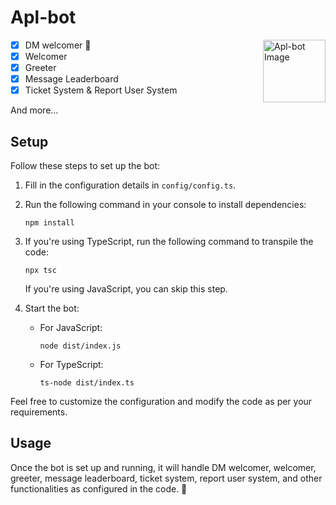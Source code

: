 # Apl-bot

<img align="right" width="100" src="https://github.com/iLxlo/Apl-bot/assets/98545753/8fe51d52-ec86-4ac6-b5fa-ab85af1d3019" alt="Apl-bot Image">


- [x] DM welcomer 🚀 
- [x] Welcomer
- [x] Greeter
- [x] Message Leaderboard
- [x] Ticket System & Report User System

And more...

## Setup
Follow these steps to set up the bot:

1. Fill in the configuration details in `config/config.ts`.
2. Run the following command in your console to install dependencies:
    ```
    npm install
    ```
3. If you're using TypeScript, run the following command to transpile the code:
    ```
    npx tsc
    ```
   If you're using JavaScript, you can skip this step.

4. Start the bot:
   - For JavaScript:
     ```
     node dist/index.js
     ```
   - For TypeScript:
     ```
     ts-node dist/index.ts
     ```

Feel free to customize the configuration and modify the code as per your requirements.

## Usage
Once the bot is set up and running, it will handle DM welcomer, welcomer, greeter, message leaderboard, ticket system, report user system, and other functionalities as configured in the code. 🎉
